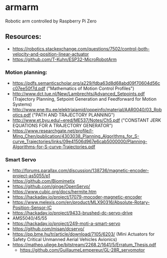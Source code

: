 # armarm
Robotic arm controlled by Raspberry Pi Zero

## Resources:
* https://robotics.stackexchange.com/questions/7502/control-both-velocity-and-position-linear-actuator
* https://github.com/T-Kuhn/ESP32-MicroRobotArm

### Motion planning:
* https://pdfs.semanticscholar.org/a229/fdba63d8d68abd09f70604d56cc07ee50f7d.pdf ("Mathematics of Motion Control Profiles")
* http://www.dct.tue.nl/New/Lambrechts/Advanced_Setpoints.pdf (Trajectory Planning, Setpoint Generation
and Feedforward for Motion Systems)
* http://www.ene.ttu.ee/elektriajamid/oppeinfo/materjal/AAR0040/03_Robotics.pdf ("PATH AND TRAJECTORY PLANNING")
* http://www.et.byu.edu/~ered/ME537/Notes/Ch5.pdf ("CONSTANT JERK EQUATIONS FOR A TRAJECTORY GENERATOR")
* https://www.researchgate.net/profile/I-Ming_Chen/publication/4303038_Planning_Algorithms_for_S-curve_Trajectories/links/09e41506d967e6cab5000000/Planning-Algorithms-for-S-curve-Trajectories.pdf

### Smart Servo
* http://forums.parallax.com/discussion/138736/magnetic-encoder-project-as5055/p1
* https://github.com/Biomimetix
* https://github.com/ginge/OpenServo/
* https://www.cubic.org/docs/hermite.htm
* https://hackaday.io/project/17079-mocoder-magnetic-encoder
* https://www.melexis.com/en/product/MLX90316/Absolute-Rotary-Position-Sensor-IC
* https://hackaday.io/project/9433-brushed-dc-servo-drive
* AMS5040/45/55
* https://hackaday.io/project/249-moti-a-smart-servo
* https://github.com/misan/dcservo/
* https://pp.bme.hu/tr/article/download/7105/6203/ (Mini Actuators for Safety Critical Unmanned Aerial Vehicles Avionics)
* https://matheo.uliege.be/bitstream/2268.2/1641/5/Erratum_Thesis.pdf
  * https://github.com/GuillaumeLempereur/GL-28R_servomotor
